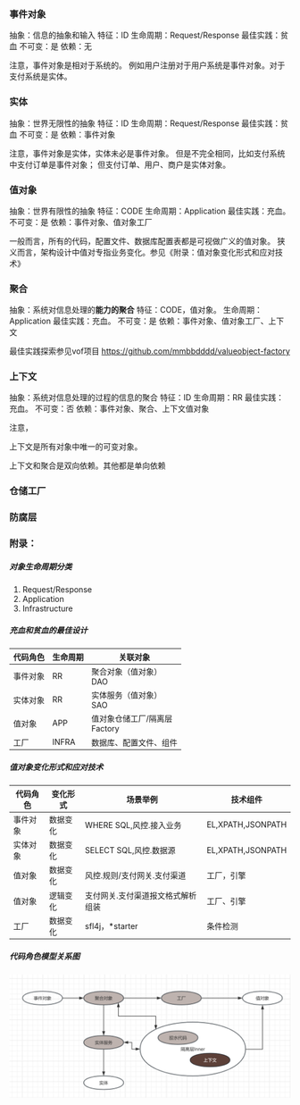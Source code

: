 ### 事件对象 

抽象：信息的抽象和输入
特征：ID
生命周期：Request/Response
最佳实践：贫血
不可变：是
依赖：无

注意，事件对象是相对于系统的。
例如用户注册对于用户系统是事件对象。对于支付系统是实体。

### 实体

抽象：世界无限性的抽象
特征：ID
生命周期：Request/Response
最佳实践：贫血
不可变：是
依赖：事件对象

注意，事件对象是实体，实体未必是事件对象。
但是不完全相同，比如支付系统中支付订单是事件对象；
但支付订单、用户、商户是实体对象。

### 值对象

抽象：世界有限性的抽象
特征：CODE
生命周期：Application
最佳实践：充血。
不可变：是
依赖：事件对象、值对象工厂

一般而言，所有的代码，配置文件、数据库配置表都是可视做广义的值对象。
狭义而言，架构设计中值对专指业务变化。参见《附录：值对象变化形式和应对技术》


### 聚合

抽象：系统对信息处理的**能力的聚合**
特征：CODE，值对象。
生命周期：Application
最佳实践：充血。
不可变：是
依赖：事件对象、值对象工厂、上下文

最佳实践探索参见vof项目  https://github.com/mmbbdddd/valueobject-factory

### 上下文 

抽象：系统对信息处理的过程的信息的聚合
特征：ID
生命周期：RR
最佳实践：充血。
不可变：否
依赖：事件对象、聚合、上下文值对象

注意，

上下文是所有对象中唯一的可变对象。

上下文和聚合是双向依赖。其他都是单向依赖

### 仓储工厂

### 防腐层


### 附录：

##### 对象生命周期分类

1. Request/Response
2. Application
3. Infrastructure


##### 充血和贫血的最佳设计

| 代码角色 | 生命周期  | 关联对象                        |  
|------|-------|-----------------------------|
| 事件对象 | RR    | 聚合对象（值对象）<br/>DAO           |  
| 实体对象 | RR    | 实体服务（值对象） <br/> SAO         |  
| 值对象  | APP   | 值对象仓储工厂/隔离层   <br/> Factory |  
| 工厂  | INFRA | 数据库、配置文件、组件                 |  


##### 值对象变化形式和应对技术

| 代码角色 | 变化形式  | 场景举例 | 技术组件                        |  
|------|-------|--|-----------------------------|
| 事件对象 | 数据变化  | WHERE SQL,风控.接入业务 | EL,XPATH,JSONPATH                            |  
| 实体对象 | 数据变化  | SELECT SQL,风控.数据源 | EL,XPATH,JSONPATH           |  
| 值对象  | 数据变化  | 风控.规则/支付网关.支付渠道 | 工厂，引擎 |  
| 值对象  | 逻辑变化  | 支付网关.支付渠道报文格式解析组装 | 工厂、引擎 |  
| 工厂  | 数据变化 | sfl4j，*starter | 条件检测                 |  

##### 代码角色模型关系图

![代码角色模型关系图](../img/代码角色模型.png)
 